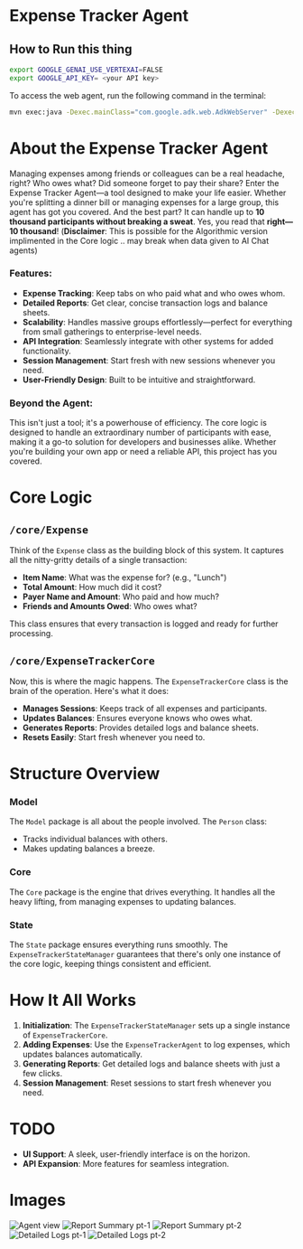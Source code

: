 # Expense Tracker Agent

## How to Run this thing

```bash
export GOOGLE_GENAI_USE_VERTEXAI=FALSE
export GOOGLE_API_KEY= <your API key>
```

To access the web agent, run the following command in the terminal:

```bash
mvn exec:java -Dexec.mainClass="com.google.adk.web.AdkWebServer" -Dexec.args="--adk.agents.source-dir=src/main/java" -Dexec.classpathScope="compile"
```


# About the Expense Tracker Agent

Managing expenses among friends or colleagues can be a real headache, right? Who owes what? Did someone forget to pay their share? Enter the Expense Tracker Agent—a tool designed to make your life easier. Whether you're splitting a dinner bill or managing expenses for a large group, this agent has got you covered. And the best part? It can handle up to **10 thousand participants without breaking a sweat**. Yes, you read that **right—10 thousand**! (**Disclaimer**: This is possible for the Algorithmic version implimented in the Core logic .. may break when data given to AI Chat agents)

### Features:
- **Expense Tracking**: Keep tabs on who paid what and who owes whom.
- **Detailed Reports**: Get clear, concise transaction logs and balance sheets.
- **Scalability**: Handles massive groups effortlessly—perfect for everything from small gatherings to enterprise-level needs.
- **API Integration**: Seamlessly integrate with other systems for added functionality.
- **Session Management**: Start fresh with new sessions whenever you need.
- **User-Friendly Design**: Built to be intuitive and straightforward.

### Beyond the Agent:
This isn't just a tool; it's a powerhouse of efficiency. The core logic is designed to handle an extraordinary number of participants with ease, making it a go-to solution for developers and businesses alike. Whether you're building your own app or need a reliable API, this project has you covered.

# Core Logic

## `/core/Expense`
Think of the `Expense` class as the building block of this system. It captures all the nitty-gritty details of a single transaction:
- **Item Name**: What was the expense for? (e.g., "Lunch")
- **Total Amount**: How much did it cost?
- **Payer Name and Amount**: Who paid and how much?
- **Friends and Amounts Owed**: Who owes what?

This class ensures that every transaction is logged and ready for further processing.

## `/core/ExpenseTrackerCore`
Now, this is where the magic happens. The `ExpenseTrackerCore` class is the brain of the operation. Here's what it does:
- **Manages Sessions**: Keeps track of all expenses and participants.
- **Updates Balances**: Ensures everyone knows who owes what.
- **Generates Reports**: Provides detailed logs and balance sheets.
- **Resets Easily**: Start fresh whenever you need to.

# Structure Overview

### Model
The `Model` package is all about the people involved. The `Person` class:
- Tracks individual balances with others.
- Makes updating balances a breeze.

### Core
The `Core` package is the engine that drives everything. It handles all the heavy lifting, from managing expenses to updating balances.

### State
The `State` package ensures everything runs smoothly. The `ExpenseTrackerStateManager` guarantees that there's only one instance of the core logic, keeping things consistent and efficient.

# How It All Works

1. **Initialization**: The `ExpenseTrackerStateManager` sets up a single instance of `ExpenseTrackerCore`.
2. **Adding Expenses**: Use the `ExpenseTrackerAgent` to log expenses, which updates balances automatically.
3. **Generating Reports**: Get detailed logs and balance sheets with just a few clicks.
4. **Session Management**: Reset sessions to start fresh whenever you need.

# TODO

- **UI Support**: A sleek, user-friendly interface is on the horizon.
- **API Expansion**: More features for seamless integration.


# Images

![Agent view](image/README/1752144203028.png)
![Report Summary pt-1](image/README/1752145668450.png)
![Report Summary pt-2](image/README/1752145708195.png)
![Detailed Logs pt-1](image/README/1752145762299.png)
![Detailed Logs pt-2](image/README/1752145779835.png)

